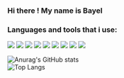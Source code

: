 ### Hi there ! My name is Bayel

### Languages and tools that i use: 

<img src='https://img.shields.io/badge/CSS3-1572B6?style=for-the-badge&logo=css3&logoColor=white' />
<img src='https://img.shields.io/badge/HTML5-E34F26?style=for-the-badge&logo=html5&logoColor=white' />
<img src='https://img.shields.io/badge/JavaScript-323330?style=for-the-badge&logo=javascript&logoColor=F7DF1E' />
<img src='https://img.shields.io/badge/TypeScript-007ACC?style=for-the-badge&logo=typescript&logoColor=white' />
<img src='https://img.shields.io/badge/React-20232A?style=for-the-badge&logo=react&logoColor=61DAFB'/>
<img src='https://img.shields.io/badge/firebase-ffca28?style=for-the-badge&logo=firebase&logoColor=black' />
<img src='https://img.shields.io/badge/next.js-000000?style=for-the-badge&logo=nextdotjs&logoColor=white' />
<img src='https://img.shields.io/badge/Redux-593D88?style=for-the-badge&logo=redux&logoColor=white' />
<img src='https://img.shields.io/badge/Redux%20saga-86D46B?style=for-the-badge&logo=redux%20sagalogoColor=999999' />


<br/>

![Anurag's GitHub stats](https://github-readme-stats.vercel.app/api?username=bael2018)
<br/>
![Top Langs](https://github-readme-stats.vercel.app/api/top-langs/?username=bael2018&layout=compact)